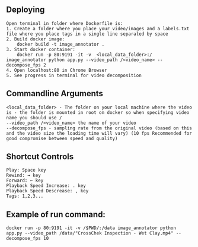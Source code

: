 ## Deploying
    Open terminal in folder where Dockerfile is:
    1. Create a folder where you place your video/images and a labels.txt file where you place tags in a single line separated by space
    2. Build docker image:
        docker build -t image_annotator .
    3. Start docker container:
        docker run -p 80:9191 -it -v  <local_data_folder>:/ image_annotator python app.py --video_path /<video_name> --decompose_fps 2
    4. Open localhost:80 in Chrome Browser
    5. See progress in terminal for video decomposition
    
## Commandline Arguments 
    <local_data_folder> - The folder on your local machine where the video is - the folder is mounted in root on docker so when specifying video name you should use /
    --video_path /<video_name> the name of your video
    --decompose_fps - sampling rate from the original video (based on this and the video size the loading time will vary) (10 fps Recommended for good compromise between speed and quality)

## Shortcut Controls
    Play: Space key
    Rewind: → key
    Forward: ← key
    Playback Speed Increase: . key
    Playback Speed Descrease: , key
    Tags: 1,2,3...
    
## Example of run command:
    docker run -p 80:9191 -it -v /$PWD/:/data image_annotator python app.py --video_path /data/"CrossChek Inspection - Wet Clay.mp4" --decompose_fps 10
